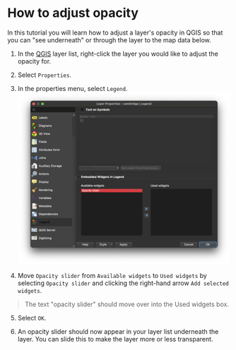 # How to adjust opacity

In this tutorial you will learn how to adjust a layer's opacity in QGIS so that you can "see underneath" or through the layer to the map data below.

1. In the [QGIS](https://harvardmapcollection.github.io/tutorials/qgis/download/) layer list, right-click the layer you would like to adjust the opacity for.

2. Select `Properties`.

3. In the properties menu, select `Legend`.
![Legend menu in QGIS layer properties interface](media/1.png)

4. Move `Opacity slider` from `Available widgets` to `Used widgets` by selecting `Opacity slider` and clicking the right-hand arrow `Add selected widgets`. 
> The text "opacity slider" should move over into the Used widgets box. 

5. Select `OK`.

6. An opacity slider should now appear in your layer list underneath the layer. You can slide this to make the layer more or less transparent.
